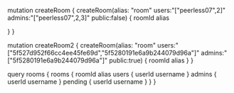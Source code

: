 mutation createRoom {
  createRoom(alias: "room" users:"[\"peerless07\",2]" admins:"[\"peerless07\",2,3]" public:false) {
    roomId
    alias
  
  }
}

mutation createRoom2 {
  createRoom(alias: "room" users:"[\"5f527d952f66cc4ee45fe69d\",\"5f5280191e6a9b244079d96a\"]" admins:"[\"5f5280191e6a9b244079d96a\"]" public:true) {
    roomId
    alias
  }
}

query rooms {
  rooms {
    roomId
    alias
    users {
      userId
      username
    }
    admins {
      userId
      username
    }
  	pending {
      userId
      username
    }
  }
}
